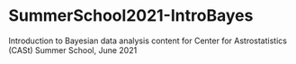 # SummerSchool2021-IntroBayes
Introduction to Bayesian data analysis content for Center for Astrostatistics (CASt) Summer School, June 2021
